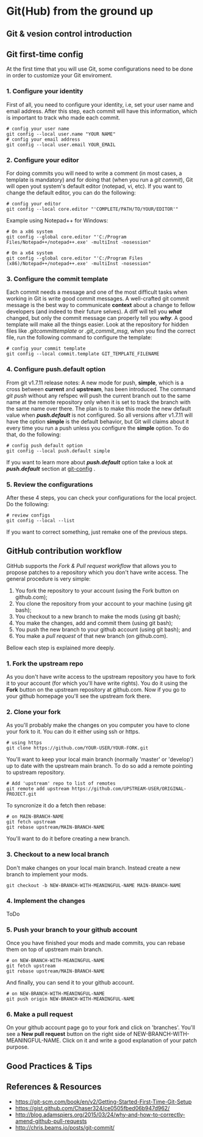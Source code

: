 # Git(Hub) from the ground up

## Git & vesion control introduction

## Git first-time config
At the first time that you will use Git, some configurations need to be done in order to customize your Git enviroment.
### 1. Configure your identity 
First of all, you need to configure your identity, i.e, set your user name and email address. After this step, each commit will have this information, which is important to track who made each commit.
```shell
# config your user name
git config --local user.name "YOUR NAME"
# config your email address
git config --local user.email YOUR_EMAIL
```
### 2. Configure your editor
For doing commits you will need to write a comment (in most cases, a template is mandatory) and for doing that (when you run a _git commit_), Git will open yout system's default editor (notepad, vi, etc). If you want to change the default editor, you can do the following:
```shell
# config your editor
git config --local core.editor "'COMPLETE/PATH/TO/YOUR/EDITOR'"
```
Example using Notepad++ for Windows:
```shell
# On a x86 system
git config --global core.editor "'C:/Program Files/Notepad++/notepad++.exe' -multiInst -nosession"
```
```shell
# On a x64 system
git config --global core.editor "'C:/Program Files (x86)/Notepad++/notepad++.exe' -multiInst -nosession"
```
### 3. Configure the commit template
Each commit needs a message and one of the most difficult tasks when working in Git is write good commit messages. A well-crafted git commit message is the best way to communicate **context** about a change to fellow developers (and indeed to their future selves). A diff will tell you **_what_** changed, but only the commit message can properly tell you **_why_**. A good template will make all the things easier.
Look at the repository for hidden files like _.gitcommittemplate_ or _.git_commit_msg_, when you find the correct file, run the following command to configure the template:
```shell
# config your commit template
git config --local commit.template GIT_TEMPLATE_FILENAME
```
### 4. Configure push.default option
From git v1.7.11 release notes: A new mode for push, **simple**, which is a cross between **current** and **upstream**, has been introduced. The command _git push_ without any refspec will push the current branch out to the same name at the remote repository only when it is set to track the branch with the same
name over there. The plan is to make this mode the new default value when **_push.default_** is not configured. So all versions after v1.7.11 will have the option **simple** is the default behavior, but Git will claims about it every time you run a push unless you configure the **simple** option. To do that, do the following:
```shell
# config push default option
git config --local push.default simple
```
If you want to learn more about **_push.default_** option take a look at **_push.default_** section at [git-config](https://git-scm.com/docs/git-config) . 
### 5. Review the configurations
After these 4 steps, you can check your configurations for the local project. Do the following:
```shell
# review configs
git config --local --list 
```
If you want to correct something, just remake one of the previous steps.
## GitHub contribution workflow
GitHub supports the *Fork & Pull request workflow* that allows you to propose patches to a repository which you don't have write access. The general procedure is very simple:

1. You fork the repository to your account (using the Fork button on github.com);
2. You clone the repository from your account to your machine (using git bash);
3. You checkout to a new branch to make the mods (using git bash);
4. You make the changes, add and commit them (using git bash);
5. You push the new branch to your github account (using git bash); and
6. You make a *pull request* of that new branch (on github.com).

Bellow each step is explained more deeply.
### 1. Fork the upstream repo
As you don't have write access to the upstream repository you have to fork it to your account (for which you'll have write rights). You do it using the **Fork** button on the upstream repository at github.com. Now if you go to your github homepage you'll see the upstream fork there.
### 2. Clone your fork
As you'll probably make the changes on you computer you have to clone your fork to it. You can do it either using ssh or https.
```shell
# using https
git clone https://github.com/YOUR-USER/YOUR-FORK.git
```
You'll want to keep your local main branch (normally 'master' or 'develop') up to date with the upstream main branch. To do so add a remote pointing to upstream repository.
```shell
# Add 'upstream' repo to list of remotes
git remote add upstream https://github.com/UPSTREAM-USER/ORIGINAL-PROJECT.git
```
To syncronize it do a fetch then rebase:
```shell
# on MAIN-BRANCH-NAME
git fetch upstream
git rebase upstream/MAIN-BRANCH-NAME
```
You'll want to do it before creating a new branch.
### 3. Checkout to a new local branch
Don't make changes on your local main branch. Instead create a new branch to implement your mods.
```shell
git checkout -b NEW-BRANCH-WITH-MEANINGFUL-NAME MAIN-BRANCH-NAME
```
### 4. Implement the changes
ToDo
### 5. Push your branch to your github account
Once you have finished your mods and made commits, you can rebase them on top of upstream main branch.
```shell
# on NEW-BRANCH-WITH-MEANINGFUL-NAME
git fetch upstream
git rebase upstream/MAIN-BRANCH-NAME
```
And finally, you can send it to your github account.
```shell
# on NEW-BRANCH-WITH-MEANINGFUL-NAME
git push origin NEW-BRANCH-WITH-MEANINGFUL-NAME
```
### 6. Make a pull request
On your github account page go to your fork and click on 'branches'. You'll see a **New pull request** button on the right side of NEW-BRANCH-WITH-MEANINGFUL-NAME. Click on it and write a good explanation of your patch purpose.

## Good Practices & Tips

## References & Resources
* https://git-scm.com/book/en/v2/Getting-Started-First-Time-Git-Setup
* https://gist.github.com/Chaser324/ce0505fbed06b947d962/
* http://blog.adamspiers.org/2015/03/24/why-and-how-to-correctly-amend-github-pull-requests
* http://chris.beams.io/posts/git-commit/ 

